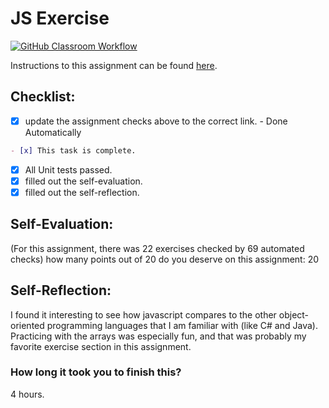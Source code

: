 JS Exercise
===================================
[![GitHub Classroom Workflow](https://github.com/JBraun04/Braunj9_JS-Exercises/actions/workflows/classroom.yml/badge.svg)](https://github.com/JBraun04/Braunj9_JS-Exercises/actions/workflows/classroom.yml)

Instructions to this assignment can be found [here](https://reedws.github.io/IT3049C/coursework/assignments/js-exercises/).

## Checklist:
- [x] update the assignment checks above to the correct link. - Done Automatically
```md
- [x] This task is complete.
```
- [x] All Unit tests passed.
- [x] filled out the self-evaluation.
- [x] filled out the self-reflection.

## Self-Evaluation: 
(For this assignment, there was 22 exercises checked by 69 automated checks)
how many points out of 20 do you deserve on this assignment: 20

## Self-Reflection:
<!-- What did you learn that you found interesting -->
I found it interesting to see how javascript compares to the other object-oriented programming languages that I am familiar with (like C# and Java). Practicing with the arrays was especially fun, and that was probably my favorite exercise section in this assignment.

### How long it took you to finish this?
4 hours.
